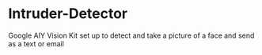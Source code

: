# Intruder-Detector
Google AIY Vision Kit set up to detect and take a picture of a face and send as a text or email
